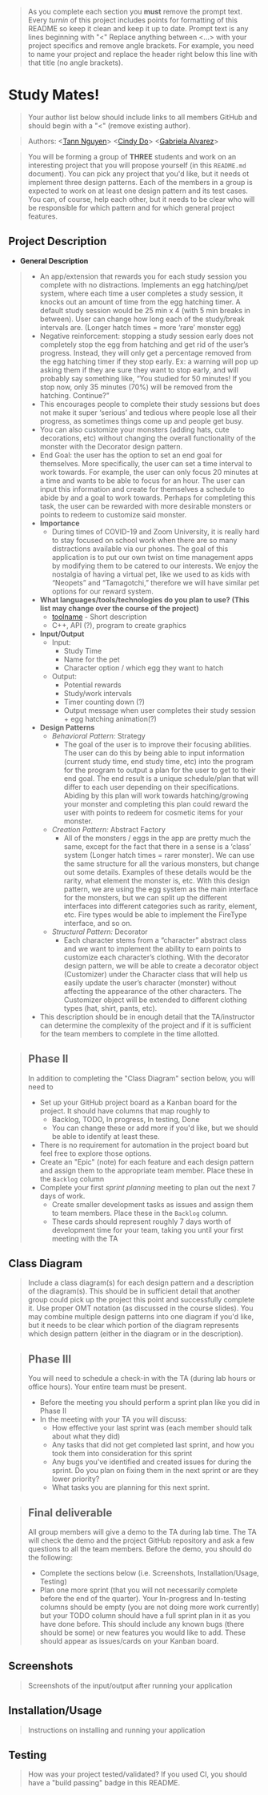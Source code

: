  > As you complete each section you **must** remove the prompt text. Every *turnin* of this project includes points for formatting of this README so keep it clean and keep it up to date. 
 > Prompt text is any lines beginning with "\<"
 > Replace anything between \<...\> with your project specifics and remove angle brackets. For example, you need to name your project and replace the header right below this line with that title (no angle brackets). 
# Study Mates!
 > Your author list below should include links to all members GitHub and should begin with a "\<" (remove existing author).
 
 > Authors: \<[Tann Nguyen](https://github.com/tannnguyen13)\> \<[Cindy Do](https://github.com/condoes)\> \<[Gabriela Alvarez](https://github.com/galva041)\>
 
 > You will be forming a group of **THREE** students and work on an interesting project that you will propose yourself (in this `README.md` document). You can pick any project that you'd like, but it needs ot implement three design patterns. Each of the members in a group is expected to work on at least one design pattern and its test cases. You can, of course, help each other, but it needs to be clear who will be responsible for which pattern and for which general project features.

## Project Description
  * **General Description**
 >   * An app/extension that rewards you for each study session you complete with no distractions. Implements an egg hatching/pet system, where each time a user completes a study session, it knocks out an amount of time from the egg hatching timer. A default study session would be 25 min x 4 (with 5 min breaks in between). User can change how long each of the study/break intervals are. (Longer hatch times = more ‘rare’ monster egg)
 >   * Negative reinforcement: stopping a study session early does not completely stop the egg from hatching and get rid of the user’s progress. Instead, they will only get a percentage removed from the egg hatching timer if they stop early. Ex: a warning will pop up asking them if they are sure they want to stop early, and will probably say something like, “You studied for 50 minutes! If you stop now, only 35 minutes (70%) will be removed from the hatching. Continue?”
 >   * This encourages people to complete their study sessions but does not make it super ‘serious’ and tedious where people lose all their progress, as sometimes things come up and people get busy.
 >   * You can also customize your monsters (adding hats, cute decorations, etc) without changing the overall functionality of the monster with the Decorator design pattern.
 >   * End Goal: the user has the option to set an end goal for themselves. More specifically, the user can set a time interval to work towards. For example, the user can only focus 20 minutes at a time and wants to be able to focus for an hour. The user can input this information and create for themselves a schedule to abide by and a goal to work towards. Perhaps for completing this task, the user can be rewarded with more desirable monsters or points to redeem to customize said monster. 
 > * **Importance**
 >   * During times of COVID-19 and Zoom University, it is really hard to stay focused on school work when there are so many distractions available via our phones. The goal of this application is to put our own twist on time management apps by modifying them to be catered to our interests. We enjoy the nostalgia of having a virtual pet, like we used to as kids with “Neopets” and “Tamagotchi,” therefore we will have similar pet options for our reward system.  
 > * **What languages/tools/technologies do you plan to use? (This list may change over the course of the project)**
 >   * [toolname](link) - Short description
 >   * C++, API (?), program to create graphics
 > * **Input/Output**
 >   * Input:
 >      * Study Time
 >      * Name for the pet
 >      * Character option / which egg they want to hatch
 >   * Output:
 >      * Potential rewards
 >      * Study/work intervals
 >      * Timer counting down (?)
 >      * Output message when user completes their study session + egg hatching animation(?)
 > * **Design Patterns**
 >   * *Behavioral Pattern:* Strategy
 >     * The goal of the user is to improve their focusing abilities. The user can do this by being able to input information (current study time, end study time, etc) into the program for the program to output a plan for the user to get to their end goal. The end result is a unique schedule/plan that will differ to each user depending on their specifications. Abiding by this plan will work towards hatching/growing your monster and completing this plan could reward the user with points to redeem for cosmetic items for your monster. 
 >   * *Creation Pattern:* Abstract Factory
 >     * All of the monsters / eggs in the app are pretty much the same, except for the fact that there in a sense is a ‘class’ system (Longer hatch times = rarer monster). We can use the same structure for all the various monsters, but change out some details. Examples of these details would be the rarity, what element the monster is, etc. With this design pattern, we are using the egg system as the main interface for the monsters, but we can split up the different interfaces into different categories such as rarity, element, etc. Fire types would be able to implement the FireType interface, and so on.
 >   * *Structural Pattern:* Decorator
 >     * Each character stems from a “character” abstract class and we want to implement the ability to earn points to customize each character’s clothing. With the decorator design pattern, we will be able to create a decorator object (Customizer) under the Character class that will help us easily update the user’s character (monster) without affecting the appearance of the other characters. The Customizer object will be extended to different clothing types (hat, shirt, pants, etc). 
 > * This description should be in enough detail that the TA/instructor can determine the complexity of the project and if it is sufficient for the team members to complete in the time allotted. 

 > ## Phase II
 > In addition to completing the "Class Diagram" section below, you will need to 
 > * Set up your GitHub project board as a Kanban board for the project. It should have columns that map roughly to 
 >   * Backlog, TODO, In progress, In testing, Done
 >   * You can change these or add more if you'd like, but we should be able to identify at least these.
 > * There is no requirement for automation in the project board but feel free to explore those options.
 > * Create an "Epic" (note) for each feature and each design pattern and assign them to the appropriate team member. Place these in the `Backlog` column
 > * Complete your first *sprint planning* meeting to plan out the next 7 days of work.
 >   * Create smaller development tasks as issues and assign them to team members. Place these in the `Backlog` column.
 >   * These cards should represent roughly 7 days worth of development time for your team, taking you until your first meeting with the TA
## Class Diagram
 > Include a class diagram(s) for each design pattern and a description of the diagram(s). This should be in sufficient detail that another group could pick up the project this point and successfully complete it. Use proper OMT notation (as discussed in the course slides). You may combine multiple design patterns into one diagram if you'd like, but it needs to be clear which portion of the diagram represents which design pattern (either in the diagram or in the description). 
 
 > ## Phase III
 > You will need to schedule a check-in with the TA (during lab hours or office hours). Your entire team must be present. 
 > * Before the meeting you should perform a sprint plan like you did in Phase II
 > * In the meeting with your TA you will discuss: 
 >   - How effective your last sprint was (each member should talk about what they did)
 >   - Any tasks that did not get completed last sprint, and how you took them into consideration for this sprint
 >   - Any bugs you've identified and created issues for during the sprint. Do you plan on fixing them in the next sprint or are they lower priority?
 >   - What tasks you are planning for this next sprint.

 > ## Final deliverable
 > All group members will give a demo to the TA during lab time. The TA will check the demo and the project GitHub repository and ask a few questions to all the team members. 
 > Before the demo, you should do the following:
 > * Complete the sections below (i.e. Screenshots, Installation/Usage, Testing)
 > * Plan one more sprint (that you will not necessarily complete before the end of the quarter). Your In-progress and In-testing columns should be empty (you are not doing more work currently) but your TODO column should have a full sprint plan in it as you have done before. This should include any known bugs (there should be some) or new features you would like to add. These should appear as issues/cards on your Kanban board. 
 ## Screenshots
 > Screenshots of the input/output after running your application
 ## Installation/Usage
 > Instructions on installing and running your application
 ## Testing
 > How was your project tested/validated? If you used CI, you should have a "build passing" badge in this README.
 
